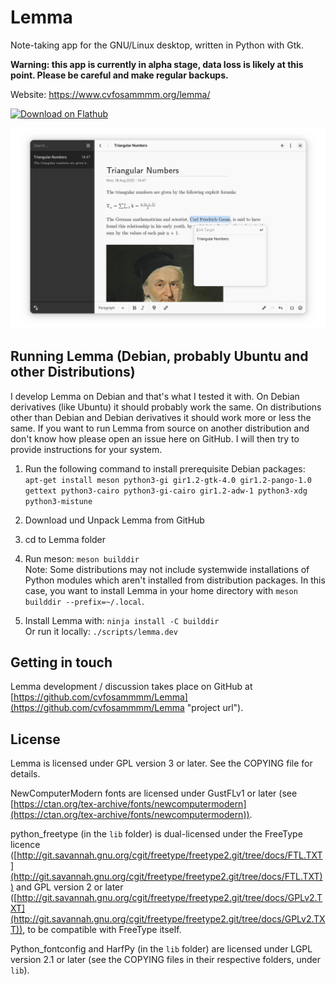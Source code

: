 # Lemma

Note-taking app for the GNU/Linux desktop, written in Python with Gtk.

**Warning: this app is currently in alpha stage, data loss is likely at this point. Please be careful and make regular backups.**

Website: <a href="https://www.cvfosammmm.org/lemma/">https://www.cvfosammmm.org/lemma/</a>

<a href="https://flathub.org/apps/org.cvfosammmm.Lemma"><img src="https://dl.flathub.org/assets/badges/flathub-badge-en.png" width="150" height="50" alt="Download on Flathub"></a>

![Screenshot](https://github.com/cvfosammmm/Lemma/raw/master/data/screenshot.png)

## Running Lemma (Debian, probably Ubuntu and other Distributions)

I develop Lemma on Debian and that's what I tested it with. On Debian derivatives (like Ubuntu) it should probably work the same. On distributions other than Debian and Debian derivatives it should work more or less the same. If you want to run Lemma from source on another distribution and don't know how please open an issue here on GitHub. I will then try to provide instructions for your system.

1. Run the following command to install prerequisite Debian packages:<br />
`apt-get install meson python3-gi gir1.2-gtk-4.0 gir1.2-pango-1.0 gettext python3-cairo python3-gi-cairo gir1.2-adw-1 python3-xdg python3-mistune`

2. Download und Unpack Lemma from GitHub

3. cd to Lemma folder

4. Run meson: `meson builddir`<br />
Note: Some distributions may not include systemwide installations of Python modules which aren't installed from distribution packages. In this case, you want to install Lemma in your home directory with `meson builddir --prefix=~/.local`.

5. Install Lemma with: `ninja install -C builddir`<br />
Or run it locally: `./scripts/lemma.dev`

## Getting in touch

Lemma development / discussion takes place on GitHub at [https://github.com/cvfosammmm/Lemma](https://github.com/cvfosammmm/Lemma "project url").

## License

Lemma is licensed under GPL version 3 or later. See the COPYING file for details.

NewComputerModern fonts are licensed under GustFLv1 or later (see [https://ctan.org/tex-archive/fonts/newcomputermodern](https://ctan.org/tex-archive/fonts/newcomputermodern)).

python_freetype (in the `lib` folder) is dual-licensed under the FreeType licence ([http://git.savannah.gnu.org/cgit/freetype/freetype2.git/tree/docs/FTL.TXT](http://git.savannah.gnu.org/cgit/freetype/freetype2.git/tree/docs/FTL.TXT)) and GPL version 2 or later ([http://git.savannah.gnu.org/cgit/freetype/freetype2.git/tree/docs/GPLv2.TXT](http://git.savannah.gnu.org/cgit/freetype/freetype2.git/tree/docs/GPLv2.TXT)), to be compatible with FreeType itself.

Python_fontconfig and HarfPy (in the `lib` folder) are licensed under LGPL version 2.1 or later (see the COPYING files in their respective folders, under `lib`).
